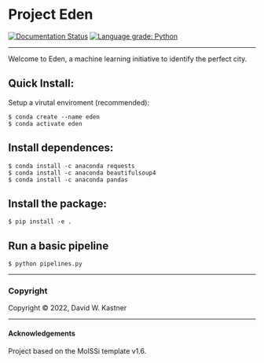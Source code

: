 Project Eden
==============================
[//]: # (Badges)
[![Documentation Status](https://readthedocs.org/projects/eden/badge/?version=latest)](https://eden.readthedocs.io/en/latest/?badge=latest)
[![Language grade: Python](https://img.shields.io/lgtm/grade/python/g/davidkastner/eden.svg?logo=lgtm&logoWidth=18)](https://lgtm.com/projects/g/davidkastner/eden/context:python)

---
Welcome to Eden, a machine learning initiative to identify the perfect city.

## Quick Install:
Setup a virutal enviroment (recommended):
```
$ conda create --name eden
$ conda activate eden
```

## Install dependences:
```
$ conda install -c anaconda requests
$ conda install -c anaconda beautifulsoup4
$ conda install -c anaconda pandas
```

## Install the package:
```
$ pip install -e .
```

## Run a basic pipeline
```
$ python pipelines.py
```

---
### Copyright

Copyright © 2022, David W. Kastner

---
#### Acknowledgements
 
Project based on the MolSSi template v1.6.
